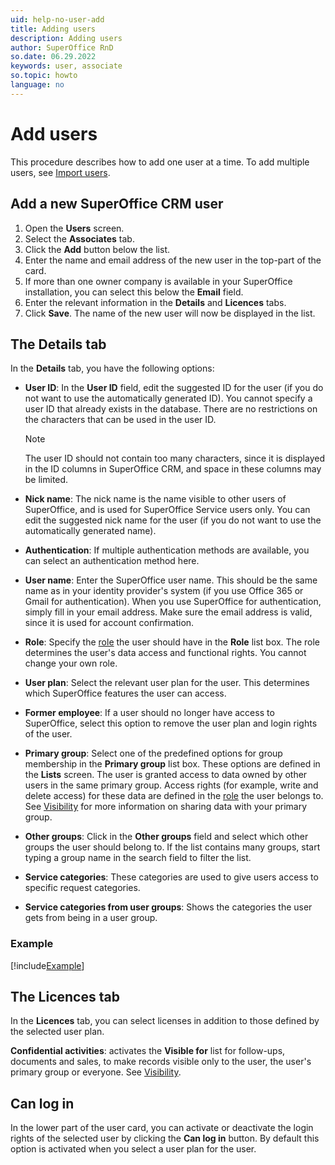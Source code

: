 ```yaml
---
uid: help-no-user-add
title: Adding users
description: Adding users
author: SuperOffice RnD
so.date: 06.29.2022
keywords: user, associate
so.topic: howto
language: no
---
```


# Add users

This procedure describes how to add one user at a time. To add multiple users, see [Import users][1].

## Add a new SuperOffice CRM user

1. Open the **Users** screen.
2. Select the **Associates** tab.
3. Click the **Add** button below the list.
4. Enter the name and email address of the new user in the top-part of the card.
5. If more than one owner company is available in your SuperOffice installation, you can select this below the **Email** field.
6. Enter the relevant information in the **Details** and **Licences** tabs.
7. Click **Save**. The name of the new user will now be displayed in the list.

## The Details tab

In the **Details** tab, you have the following options:

* **User ID**: In the **User ID** field, edit the suggested ID for the user (if you do not want to use the automatically generated ID). You cannot specify a user ID that already exists in the database. There are no restrictions on the characters that can be used in the user ID.

    > [!NOTE]
    > The user ID should not contain too many characters, since it is displayed in the ID columns in SuperOffice CRM, and space in these columns may be limited.

* **Nick name**: The nick name is the name visible to other users of SuperOffice, and is used for SuperOffice Service users only. You can edit the suggested nick name for the user (if you do not want to use the automatically generated name).

* **Authentication**: If multiple authentication methods are available, you can select an authentication method here.

* **User name**: Enter the SuperOffice user name. This should be the same name as in your identity provider's system (if you use Office 365 or Gmail for authentication). When you use SuperOffice for authentication, simply fill in your email address. Make sure the email address is valid, since it is used for account confirmation.

* **Role**: Specify the [role][3] the user should have in the **Role** list box. The role determines the user's data access and functional rights. You cannot change your own role.

* **User plan**: Select the relevant user plan for the user. This determines which SuperOffice features the user can access.

* **Former employee**: If a user should no longer have access to SuperOffice, select this option to remove the user plan and login rights of the user.

* **Primary group**: Select one of the predefined options for group membership in the **Primary group** list box. These options are defined in the **Lists** screen. The user is granted access to data owned by other users in the same primary group. Access rights (for example, write and delete access) for these data are defined in the [role][3] the user belongs to. See [Visibility][2] for more information on sharing data with your primary group.

* **Other groups**: Click in the **Other groups** field and select which other groups the user should belong to. If the list contains many groups, start typing a group name in the search field to filter the list.

* **Service categories**: These categories are used to give users access to specific request categories.

* **Service categories from user groups**: Shows the categories the user gets from being in a user group.

### Example

[!include[Example](includes/example-grouping.md)]

## The Licences tab

In the **Licences** tab, you can select licenses in addition to those defined by the selected user plan.

**Confidential activities**: activates the **Visible for** list for follow-ups, documents and sales, to make records visible only to the user, the user's primary group or everyone. See [Visibility][2].

## Can log in

In the lower part of the user card, you can activate or deactivate the login rights of the selected user by clicking the **Can log in** button. By default this option is activated when you select a user plan for the user.

<!-- Referenced links -->
[1]: import-users.md
[2]: visibility.md
[3]: role/index.md

<!-- Referenced images -->


